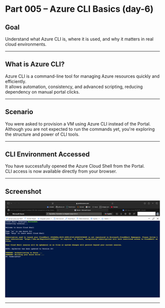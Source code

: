 # Part 005 – Azure CLI Basics (day-6)

## Goal

Understand what Azure CLI is, where it is used, and why it matters in real cloud environments.

---

## What is Azure CLI?

Azure CLI is a command-line tool for managing Azure resources quickly and efficiently.  
It allows automation, consistency, and advanced scripting, reducing dependency on manual portal clicks.

---

## Scenario

You were asked to provision a VM using Azure CLI instead of the Portal.  
Although you are not expected to run the commands yet, you're exploring the structure and power of CLI tools.

---

## CLI Environment Accessed

You have successfully opened the Azure Cloud Shell from the Portal.  
CLI access is now available directly from your browser.

---

## Screenshot

![Azure CLI](https://raw.githubusercontent.com/yavuzkutayozdemir/cloud-journey/main/gallery/cloud-support-track/part-005-day-005-azure-cli-basics.png)

---

